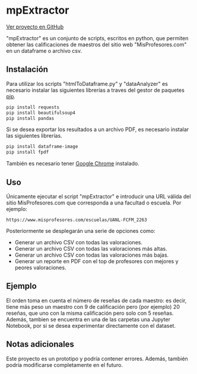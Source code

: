 # mpExtractor

[Ver proyecto en GitHub](https://github.com/SandovalAguilar/mpExtractor)

"mpExtractor" es un conjunto de scripts, escritos en python, que permiten obtener las calificaciones de maestros del sitio web "MisProfesores.com" en un dataframe o archivo csv.

## Instalación

Para utilizar los scripts "htmlToDataframe.py" y "dataAnalyzer" es necesario instalar las siguientes librerías a traves del gestor de paquetes [pip](https://pip.pypa.io/en/stable/).

```bash
pip install requests 
pip install beautifulsoup4
pip install pandas 
```

Si se desea exportar los resultados a un archivo PDF, es necesario instalar las siguientes librerías.

```bash
pip install dataframe-image
pip install fpdf
```

También es necesario tener [Google Chrome](https://www.google.com/intl/es-419/chrome/) instalado. 

## Uso

Únicamente ejecutar el script "mpExtractor" e introducir una URL válida del sitio MisProfesores.com que corresponda a una facultad o escuela. Por ejemplo:

```
https://www.misprofesores.com/escuelas/UANL-FCFM_2263
```

Posteriormente se desplegarán una serie de opciones como:

- Generar un archivo CSV con todas las valoraciones.
- Generar un archivo CSV con todas las valoraciones más altas.
- Generar un archivo CSV con todas las valoraciones más bajas.
- Generar un reporte en PDF con el top de profesores con mejores y peores valoraciones.

## Ejemplo

El orden toma en cuenta el número de reseñas de cada maestro: es decir, tiene más peso un maestro con 9 de calificación pero (por ejemplo) 20 reseñas, que uno con la misma calificación pero solo con 5 reseñas. Además, tambien se encuentra en una de las carpetas una Jupyter Notebook, por si se desea experimentar directamente con el dataset. 

## Notas adicionales

Este proyecto es un prototipo y podría contener errores. Además, también podría modificarse completamente en el futuro.

